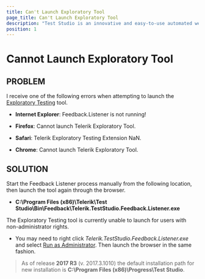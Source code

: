 ```yaml
---
title: Can't Launch Exploratory Tool
page_title: Can't Launch Exploratory Tool
description: "Test Studio is an innovative and easy-to-use automated web, WPF and load testing solution. Test Studio tests support essential technologies like ASP.NET AJAX, Silverlight, PHP and MVC. HTML5, Testing framework, functional testing, performance testing, load testing, exploratory testing, manual testing."
position: 1
---
```

# Cannot Launch Exploratory Tool

## PROBLEM

I receive one of the following errors when attempting to launch the <a href="/features/testing-types/exploratory-testing/Overview" target="_blank">Exploratory Testing</a> tool.

- **Internet Explorer**: Feedback.Listener is not running!

- **Firefox**: Cannot launch Telerik Exploratory Tool.

- **Safari**: Telerik Exploratory Testing Extension NaN.

- **Chrome**: Cannot launch Telerik Exploratory Tool.

## SOLUTION

Start the Feedback Listener process manually from the following location, then launch the tool again through the browser.

- **C:\Program Files (x86)\Telerik\Test Studio\Bin\Feedback\Telerik.TestStudio.Feedback.Listener.exe**

 The Exploratory Testing tool is currently unable to launch for users with non-administrator rights.

- You may need to right click *Telerik.TestStudio.Feedback.Listener.exe* and select <a href="http://www.sevenforums.com/tutorials/11841-run-administrator.html" target="_blank">Run as Administrator</a>. Then launch the browser in the same fashion.

> As of release **2017 R3** (v. 2017.3.1010) the default installation path for new installation is **C:\Program Files (x86)\Progress\Test Studio**.